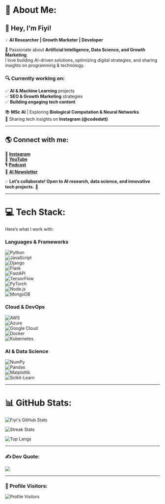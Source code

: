 # 💫 About Me:
## 👋 Hey, I'm Fiyi!  

💡 **AI Researcher | Growth Marketer | Developer**  

🚀 Passionate about **Artificial Intelligence, Data Science, and Growth Marketing**.  
I love building AI-driven solutions, optimizing digital strategies, and sharing insights on programming & technology.  

### 🔍 Currently working on:  
✅ **AI & Machine Learning** projects  
✅ **SEO & Growth Marketing** strategies  
✅ **Building engaging tech content**  

📚 **MSc AI** | Exploring **Biological Computation & Neural Networks**  
🎥 Sharing tech insights on **Instagram (@codedatt)**  

---

## 🌎 Connect with me:  
🔗 [**Instagram**](https://www.instagram.com/codedatt/)  
🎥 [**YouTube**](https://www.youtube.com/@codedatt)  
🎙️ [**Podcast**](https://creators.spotify.com/pod/show/codedattpodcast)  
📰 [**AI Newsletter**](https://codedatt-ainews.beehiiv.com/)  

💡 **Let’s collaborate! Open to AI research, data science, and innovative tech projects.** 🚀  

---

# 💻 Tech Stack:  
Here’s what I work with:  

### **Languages & Frameworks**  
![Python](https://img.shields.io/badge/Python-306998?style=for-the-badge&logo=python&logoColor=ffdd54)  
![JavaScript](https://img.shields.io/badge/JavaScript-F7DF1E?style=for-the-badge&logo=javascript&logoColor=000)  
![Django](https://img.shields.io/badge/Django-092E20?style=for-the-badge&logo=django&logoColor=white)  
![Flask](https://img.shields.io/badge/Flask-000000?style=for-the-badge&logo=flask&logoColor=white)  
![FastAPI](https://img.shields.io/badge/FastAPI-009688?style=for-the-badge&logo=fastapi&logoColor=white)  
![TensorFlow](https://img.shields.io/badge/TensorFlow-FF6F00?style=for-the-badge&logo=TensorFlow&logoColor=white)  
![PyTorch](https://img.shields.io/badge/PyTorch-EE4C2C?style=for-the-badge&logo=PyTorch&logoColor=white)  
![Node.js](https://img.shields.io/badge/Node.js-339933?style=for-the-badge&logo=node.js&logoColor=white)  
![MongoDB](https://img.shields.io/badge/MongoDB-4EA94B?style=for-the-badge&logo=mongodb&logoColor=white)  

### **Cloud & DevOps**  
![AWS](https://img.shields.io/badge/AWS-FF9900?style=for-the-badge&logo=amazonaws&logoColor=white)  
![Azure](https://img.shields.io/badge/Azure-0078D4?style=for-the-badge&logo=microsoftazure&logoColor=white)  
![Google Cloud](https://img.shields.io/badge/GoogleCloud-4285F4?style=for-the-badge&logo=google-cloud&logoColor=white)  
![Docker](https://img.shields.io/badge/Docker-2496ED?style=for-the-badge&logo=docker&logoColor=white)  
![Kubernetes](https://img.shields.io/badge/Kubernetes-326CE5?style=for-the-badge&logo=kubernetes&logoColor=white)  

### **AI & Data Science**  
![NumPy](https://img.shields.io/badge/NumPy-013243?style=for-the-badge&logo=numpy&logoColor=white)  
![Pandas](https://img.shields.io/badge/Pandas-150458?style=for-the-badge&logo=pandas&logoColor=white)  
![Matplotlib](https://img.shields.io/badge/Matplotlib-11557C?style=for-the-badge&logo=matplotlib&logoColor=white)  
![Scikit-Learn](https://img.shields.io/badge/Scikit--Learn-F7931E?style=for-the-badge&logo=scikit-learn&logoColor=white)  

---

# 📊 GitHub Stats:  
![Fiyi's GitHub Stats](https://github-readme-stats-sigma-five.vercel.app/api?username=fiyicodes&show_icons=true&theme=default&hide_border=false&include_all_commits=true&count_private=true)  

![Streak Stats](https://github-readme-streak-stats.herokuapp.com/?user=fiyicodes&theme=default&hide_border=false)  

![Top Langs](https://github-readme-stats-sigma-five.vercel.app/api/top-langs/?username=fiyicodes&theme=default&hide_border=false&layout=compact)  

---

### ✍️ Dev Quote:  
![](https://quotes-github-readme.vercel.app/api?type=horizontal&theme=radical)  

---

### 🚀 Profile Visitors:  
![Profile Visitors](https://komarev.com/ghpvc/?username=fiyicodes&label=Profile%20Views&color=blue&style=flat)

<!-- Created with ❤️ and Markdown -->
